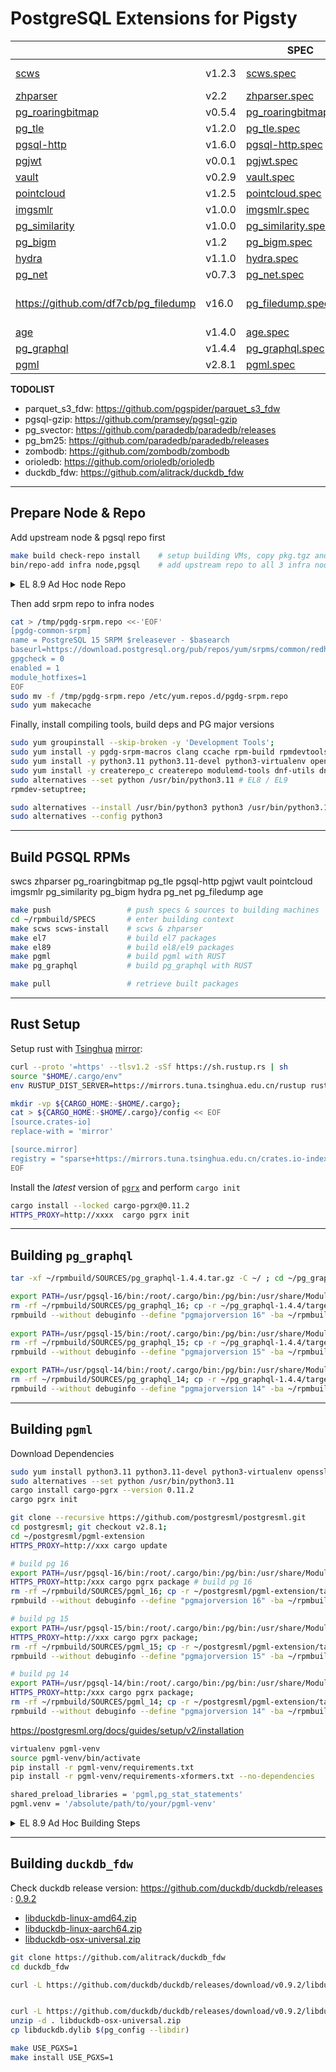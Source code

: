 # PostgreSQL Extensions for Pigsty

|                                                                    |        | SPEC                                                 | Comment             |
|--------------------------------------------------------------------|--------|------------------------------------------------------|---------------------|
| [scws](https://github.com/hightman/scws)                           | v1.2.3 | [scws.spec](SPECS/scws.spec)                         | Deps of zhparser    |
| [zhparser](https://github.com/amutu/zhparser)                      | v2.2   | [zhparser.spec](SPECS/zhparser.spec)                 |                     |
| [pg_roaringbitmap](https://github.com/ChenHuajun/pg_roaringbitmap) | v0.5.4 | [pg_roaringbitmap.spec](SPECS/pg_roaringbitmap.spec) |                     |
| [pg_tle](https://github.com/aws/pg_tle)                            | v1.2.0 | [pg_tle.spec](SPECS/pg_tle.spec)                     |                     |
| [pgsql-http](https://github.com/pramsey/pgsql-http)                | v1.6.0 | [pgsql-http.spec](SPECS/pgsql-http.spec)             |                     |
| [pgjwt](https://github.com/michelp/pgjwt)                          | v0.0.1 | [pgjwt.spec](SPECS/pgjwt.spec)                       |                     |
| [vault](https://github.com/supabase/vault)                         | v0.2.9 | [vault.spec](SPECS/vault.spec)                       |                     |
| [pointcloud](https://github.com/pgpointcloud/pointcloud)           | v1.2.5 | [pointcloud.spec](SPECS/pointcloud.spec)             |                     |
| [imgsmlr](https://github.com/postgrespro/imgsmlr)                  | v1.0.0 | [imgsmlr.spec](SPECS/imgsmlr.spec)                   | 12 - 15             |
| [pg_similarity](https://github.com/eulerto/pg_similarity)          | v1.0.0 | [pg_similarity.spec](SPECS/pg_similarity.spec)       | 12 - 15             |
| [pg_bigm](https://github.com/pgbigm/pg_bigm)                       | v1.2   | [pg_bigm.spec](SPECS/pg_bigm.spec)                   | 12 - 15             |
| [hydra](https://github.com/hydradatabase/)                         | v1.1.0 | [hydra.spec](SPECS/hydra.spec)                       |                     |
| [pg_net](https://github.com/supabase/pg_net)                       | v0.7.3 | [pg_net.spec](SPECS/pg_net.spec)                     | no el7              |
| https://github.com/df7cb/pg_filedump                               | v16.0  | [pg_filedump.spec](SPECS/pg_filedump.spec)           | el7 build with PG15 |
| [age](https://github.com/apache/age)                               | v1.4.0 | [age.spec](SPECS/age.spec)                           | el9 error           |
| [pg_graphql](https://github.com/supabase/pg_graphql)               | v1.4.4 | [pg_graphql.spec](SPECS/pg_graphql.spec)             | **RUST**            |
| [pgml](https://github.com/postgresml/postgresml)                   | v2.8.1 | [pgml.spec](SPECS/pgml.spec)                         | **RUST**            |



**TODOLIST**

- parquet_s3_fdw: https://github.com/pgspider/parquet_s3_fdw
- pgsql-gzip: https://github.com/pramsey/pgsql-gzip
- pg_svector: https://github.com/paradedb/paradedb/releases
- pg_bm25: https://github.com/paradedb/paradedb/releases
- zombodb: https://github.com/zombodb/zombodb
- orioledb: https://github.com/orioledb/orioledb
- duckdb_fdw: https://github.com/alitrack/duckdb_fdw



----------

## Prepare Node & Repo

Add upstream node & pgsql repo first

```bash
make build check-repo install    # setup building VMs, copy pkg.tgz and init
bin/repo-add infra node,pgsql    # add upstream repo to all 3 infra nodes
```


<details><summary>EL 8.9 Ad Hoc node Repo</summary>

EL8: `/etc/yum.repos.d/node.repo`

```ini
[baseos]
name = EL 8+ BaseOS $releasever - $basearch
baseurl = https://mirrors.aliyun.com/rockylinux/8.9/BaseOS/$basearch/os/
gpgcheck = 0
enabled = 1
module_hotfixes = 1

[appstream]
name = EL 8+ AppStream $releasever - $basearch
baseurl = https://mirrors.aliyun.com/rockylinux/8.9/AppStream/$basearch/os/
gpgcheck = 0
enabled = 1
module_hotfixes = 1

[extras]
name = EL 8+ Extras $releasever - $basearch
baseurl = https://mirrors.aliyun.com/rockylinux/8.9/extras/$basearch/os/
gpgcheck = 0
enabled = 1
module_hotfixes = 1

[PowerTools]
name = EL 8 PowerTools $releasever - $basearch
baseurl = https://mirrors.aliyun.com/rockylinux/8.9/PowerTools/$basearch/os/
gpgcheck = 0
enabled = 1
module_hotfixes = 1

[HighAvailability]
name = EL 8 PowerTools $releasever - $basearch
baseurl = https://mirrors.aliyun.com/rockylinux/8.9/HighAvailability/$basearch/os/
gpgcheck = 0
enabled = 1
module_hotfixes = 1

[NFV]
name = EL 8 NFV $releasever - $basearch
baseurl = https://mirrors.aliyun.com/rockylinux/8.9/NFV/$basearch/os/
gpgcheck = 0
enabled = 1
module_hotfixes = 1

[RT]
name = EL 8 RT $releasever - $basearch
baseurl = https://mirrors.aliyun.com/rockylinux/8.9/RT/$basearch/os/
gpgcheck = 0
enabled = 1
module_hotfixes = 1

[plus]
name = EL 8+ Extras $releasever - $basearch
baseurl = https://mirrors.aliyun.com/rockylinux/8.9/plus/$basearch/os/
gpgcheck = 0
enabled = 1
module_hotfixes = 1

[devel]
name = EL 8+ Extras $releasever - $basearch
baseurl = https://mirrors.aliyun.com/rockylinux/8.9/devel/$basearch/os/
gpgcheck = 0
enabled = 1
module_hotfixes = 1

[devel]
name = EL 8+ Extras $releasever - $basearch
baseurl = https://mirrors.aliyun.com/rockylinux/8.9/devel/$basearch/os/
gpgcheck = 0
enabled = 1
module_hotfixes = 1

[extras]
name = EL 8+ Extras $releasever - $basearch
baseurl = https://mirrors.aliyun.com/rockylinux/8.9/extras/$basearch/os/
gpgcheck = 0
enabled = 1
module_hotfixes = 1

[epel]
name = EL 8+ EPEL $releasever - $basearch
baseurl = https://mirrors.tuna.tsinghua.edu.cn/epel/8/Everything/$basearch/
gpgcheck = 0
enabled = 1
module_hotfixes = 1
```

</details>


Then add srpm repo to infra nodes

```bash
cat > /tmp/pgdg-srpm.repo <<-'EOF'
[pgdg-common-srpm]
name = PostgreSQL 15 SRPM $releasever - $basearch
baseurl=https://download.postgresql.org/pub/repos/yum/srpms/common/redhat/rhel-$releasever-x86_64/
gpgcheck = 0
enabled = 1
module_hotfixes=1
EOF
sudo mv -f /tmp/pgdg-srpm.repo /etc/yum.repos.d/pgdg-srpm.repo
sudo yum makecache
```

Finally, install compiling tools, build deps and PG major versions

```bash
sudo yum groupinstall --skip-broken -y 'Development Tools';
sudo yum install -y pgdg-srpm-macros clang ccache rpm-build rpmdevtools postgresql1*-server flex bison postgresql1*-devel readline-devel zlib-devel lz4-devel libzstd-devel openssl-devel krb5-devel libcurl-devel libxml2-devel gd-devel CUnit cmake;
sudo yum install -y python3.11 python3.11-devel python3-virtualenv openssl openssl-devel cmake pkg-config libomp libomp-devel openblas* llvm llvm-devel lld openblas* ;
sudo yum install -y createrepo_c createrepo modulemd-tools dnf-utils dnf-plugins-core yum-utils;
sudo alternatives --set python /usr/bin/python3.11 # EL8 / EL9
rpmdev-setuptree;
```

```bash
sudo alternatives --install /usr/bin/python3 python3 /usr/bin/python3.11 2
sudo alternatives --config python3
```

----------

## Build PGSQL RPMs

swcs zhparser pg_roaringbitmap pg_tle pgsql-http pgjwt vault pointcloud imgsmlr pg_similarity pg_bigm hydra pg_net pg_filedump age

```bash
make push                 # push specs & sources to building machines
cd ~/rpmbuild/SPECS       # enter building context
make scws scws-install    # scws & zhparser
make el7                  # build el7 packages
make el89                 # build el8/el9 packages
make pgml                 # build pgml with RUST
make pg_graphql           # build pg_graphql with RUST

make pull                 # retrieve built packages
```


----------

## Rust Setup

Setup rust with [Tsinghua](https://mirrors.tuna.tsinghua.edu.cn/help/rustup/) [mirror](https://mirrors.tuna.tsinghua.edu.cn/help/rustup/):

```bash
curl --proto '=https' --tlsv1.2 -sSf https://sh.rustup.rs | sh
source "$HOME/.cargo/env"
env RUSTUP_DIST_SERVER=https://mirrors.tuna.tsinghua.edu.cn/rustup rustup install stable

mkdir -vp ${CARGO_HOME:-$HOME/.cargo};
cat > ${CARGO_HOME:-$HOME/.cargo}/config << EOF
[source.crates-io]
replace-with = 'mirror'

[source.mirror]
registry = "sparse+https://mirrors.tuna.tsinghua.edu.cn/crates.io-index/"
EOF
```

Install the *latest* version of [`pgrx`](https://github.com/pgcentralfoundation/pgrx) and perform `cargo init`

```bash
cargo install --locked cargo-pgrx@0.11.2
HTTPS_PROXY=http://xxxx  cargo pgrx init 
```

----------

## Building `pg_graphql`

```bash
tar -xf ~/rpmbuild/SOURCES/pg_graphql-1.4.4.tar.gz -C ~/ ; cd ~/pg_graphql-1.4.4

export PATH=/usr/pgsql-16/bin:/root/.cargo/bin:/pg/bin:/usr/share/Modules/bin:/usr/lib64/ccache:/usr/local/sbin:/usr/local/bin:/usr/sbin:/usr/bin:/root/bin:/home/vagrant/.cargo/bin;cargo pgrx package; 
rm -rf ~/rpmbuild/SOURCES/pg_graphql_16; cp -r ~/pg_graphql-1.4.4/target/release/pg_graphql-pg16 ~/rpmbuild/SOURCES/pg_graphql_16;
rpmbuild --without debuginfo --define "pgmajorversion 16" -ba ~/rpmbuild/SPECS/pg_graphql.spec ;
 
export PATH=/usr/pgsql-15/bin:/root/.cargo/bin:/pg/bin:/usr/share/Modules/bin:/usr/lib64/ccache:/usr/local/sbin:/usr/local/bin:/usr/sbin:/usr/bin:/root/bin:/home/vagrant/.cargo/bin;cargo pgrx package;
rm -rf ~/rpmbuild/SOURCES/pg_graphql_15; cp -r ~/pg_graphql-1.4.4/target/release/pg_graphql-pg15 ~/rpmbuild/SOURCES/pg_graphql_15;
rpmbuild --without debuginfo --define "pgmajorversion 15" -ba ~/rpmbuild/SPECS/pg_graphql.spec ;

export PATH=/usr/pgsql-14/bin:/root/.cargo/bin:/pg/bin:/usr/share/Modules/bin:/usr/lib64/ccache:/usr/local/sbin:/usr/local/bin:/usr/sbin:/usr/bin:/root/bin:/home/vagrant/.cargo/bin;cargo pgrx package;
rm -rf ~/rpmbuild/SOURCES/pg_graphql_14; cp -r ~/pg_graphql-1.4.4/target/release/pg_graphql-pg14 ~/rpmbuild/SOURCES/pg_graphql_14;
rpmbuild --without debuginfo --define "pgmajorversion 14" -ba ~/rpmbuild/SPECS/pg_graphql.spec ;
```

----------------

## Building `pgml`

Download Dependencies

```bash
sudo yum install python3.11 python3.11-devel python3-virtualenv openssl openssl-devel cmake pkg-config libomp libomp-devel openblas* llvm llvm-devel lld openblas*
sudo alternatives --set python /usr/bin/python3.11
cargo install cargo-pgrx --version 0.11.2
cargo pgrx init

git clone --recursive https://github.com/postgresml/postgresml.git
cd postgresml; git checkout v2.8.1; 
cd ~/postgresml/pgml-extension
HTTPS_PROXY=http://xxx cargo update
```

```bash
# build pg 16
export PATH=/usr/pgsql-16/bin:/root/.cargo/bin:/pg/bin:/usr/share/Modules/bin:/usr/lib64/ccache:/usr/local/sbin:/usr/local/bin:/usr/sbin:/usr/bin:/root/bin:/home/vagrant/.cargo/bin;
HTTPS_PROXY=http:/xxx cargo pgrx package # build pg 16
rm -rf ~/rpmbuild/SOURCES/pgml_16; cp -r ~/postgresml/pgml-extension/target/release/pgml-pg16 ~/rpmbuild/SOURCES/pgml_16;
rpmbuild --without debuginfo --define "pgmajorversion 16" -ba ~/rpmbuild/SPECS/pgml.spec

# build pg 15
export PATH=/usr/pgsql-15/bin:/root/.cargo/bin:/pg/bin:/usr/share/Modules/bin:/usr/lib64/ccache:/usr/local/sbin:/usr/local/bin:/usr/sbin:/usr/bin:/root/bin:/home/vagrant/.cargo/bin;
HTTPS_PROXY=http://xxx cargo pgrx package; 
rm -rf ~/rpmbuild/SOURCES/pgml_15; cp -r ~/postgresml/pgml-extension/target/release/pgml-pg15 ~/rpmbuild/SOURCES/pgml_15;
rpmbuild --without debuginfo --define "pgmajorversion 15" -ba ~/rpmbuild/SPECS/pgml.spec

# build pg 14
export PATH=/usr/pgsql-14/bin:/root/.cargo/bin:/pg/bin:/usr/share/Modules/bin:/usr/lib64/ccache:/usr/local/sbin:/usr/local/bin:/usr/sbin:/usr/bin:/root/bin:/home/vagrant/.cargo/bin;
HTTPS_PROXY=http:/xxx cargo pgrx package;
rm -rf ~/rpmbuild/SOURCES/pgml_14; cp -r ~/postgresml/pgml-extension/target/release/pgml-pg14 ~/rpmbuild/SOURCES/pgml_14;
rpmbuild --without debuginfo --define "pgmajorversion 14" -ba ~/rpmbuild/SPECS/pgml.spec
```

https://postgresml.org/docs/guides/setup/v2/installation

```bash
virtualenv pgml-venv
source pgml-venv/bin/activate
pip install -r pgml-venv/requirements.txt
pip install -r pgml-venv/requirements-xformers.txt --no-dependencies

shared_preload_libraries = 'pgml,pg_stat_statements'
pgml.venv = '/absolute/path/to/your/pgml-venv'
```


<details><summary>EL 8.9 Ad Hoc Building Steps</summary>

PostgresML Use C++ 17 features, you have to use GCC 10+ with static link to compile it on RockyLinux 7.x

```bash
sudo dnf install gcc-toolset-13
source /opt/rh/gcc-toolset-13/enable
export CC=/opt/rh/gcc-toolset-13/root/usr/bin/gcc
export CXX=/opt/rh/gcc-toolset-13/root/usr/bin/g++
export LD_LIBRARY_PATH=/opt/rh/gcc-toolset-13/root/usr/lib64:$LD_LIBRARY_PATH
```

Change `build.rs`:

```bash
fn main() {
+++    println!("cargo:rustc-link-lib=static=stdc++fs");
+++    println!("cargo:rustc-link-search=native=/opt/rh/gcc-toolset-13/root/usr/lib/gcc/x86_64-redhat-linux/13");
}
```

Change `Cargo.toml`

```bash
[build-dependencies]
+++ cc = "1.0"
```

</details>



----------------

## Building `duckdb_fdw`

Check duckdb release version: https://github.com/duckdb/duckdb/releases : [0.9.2](https://github.com/duckdb/duckdb/releases/tag/v0.9.2)

- [libduckdb-linux-amd64.zip](https://github.com/duckdb/duckdb/releases/download/v0.9.2/libduckdb-linux-amd64.zip)
- [libduckdb-linux-aarch64.zip](https://github.com/duckdb/duckdb/releases/download/v0.9.2/libduckdb-linux-aarch64.zip)
- [libduckdb-osx-universal.zip](https://github.com/duckdb/duckdb/releases/download/v0.9.2/libduckdb-osx-universal.zip)

```bash
git clone https://github.com/alitrack/duckdb_fdw
cd duckdb_fdw

curl -L https://github.com/duckdb/duckdb/releases/download/v0.9.2/libduckdb-linux-amd64.zip   -o libduckdb-linux-amd64.zip


curl -L https://github.com/duckdb/duckdb/releases/download/v0.9.2/libduckdb-osx-universal.zip -o libduckdb-osx-universal.zip
unzip -d . libduckdb-osx-universal.zip
cp libduckdb.dylib $(pg_config --libdir) 

make USE_PGXS=1
make install USE_PGXS=1
```